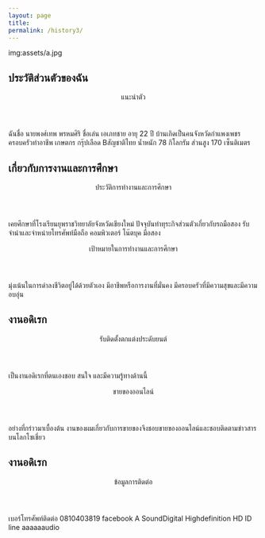 ```yaml
---
layout: page
title:
permalink: /history3/
---
```

img:assets/a.jpg
<htm	l>
<section>	
<h2> ประวัติส่วนตัวของฉัน </h2>
<article>
<header> แนะนำตัว </header>
<p>
ฉันชื่อ นายพงศ์เทพ  พรหมศิริ ชื่อเล่น เอเภทชาย  อายุ 22 ปี บ้านเกิดเป็นคนจังหวัดกำแพงเพชร ครอบครัวทำอาชีพ เกษตกร กรุ๊ปเลือด Bสัญชาติไทย น้ำหนัก 78 กิโลกรัม ส่วนสูง 170 เซ็นติเมตร
</p>
</article>
</section>
<!-- จบ section 1 -->
<section>
<h2> เกี่ยวกับการงานและการศึกษา </h2>
<article>
<header>  ประวัติการทำงานและการศึกษา </header>
<p>
เคยศึกษาที่โรงเรียนยุพราชวิทยาลัยจังหวัดเชียงใหม่ ปัจจุบันทำทุระกิจส่วนตัวเกี่ยวกับรถมือสอง รับจำนำและจำหน่ายโทรศัพท์มือถือ คอมพิวเตอร์ โน๊ตบุค มือสอง 
</p>
<header> เป้าหมายในการทำงานและการศึกษา </header>
<p>
มุ่งเน้นในการดำลงชีวิตอยู่ได้ด้วยตัวเอง มีอาชีพหรือการงานที่มั่นคง มีครอบครัวที่มีความสุขและมีความอบอุ่น
</p>
</article>
</section>
<!-- จบ section 2 -->
<section>
<h2> งานอดิเรก </h2>
<article>
<header> รับติดตั้งตกแต่งประดับยนต์ </header>
<p>
เป็นงานอดิเรกที่ตนเองชอบ สนใจ และมีความรู้ทางด้านนี้
</p>
<header> ขายของออนไลน์  </header>
<p>
อย่างที่กร่าวมาเบื้องต้น งานของผมเกี่ยวกับการขายของจึงชอบขายของออนไลน์และชอบติดตามข่าวสารบนโลกโซเชี่ยว
</p>
</article>
</section>
<!-- จบ section 3 -->
<section>
<h2> งานอดิเรก </h2>
<article>
<header> ข้อมูลการติดต่อ </header>
<p>
เบอร์โทรศัพท์ติดต่อ 0810403819
facebook A SoundDigital Highdefinition HD
ID line aaaaaaudio
</p>
</article>
</section>
</html>
